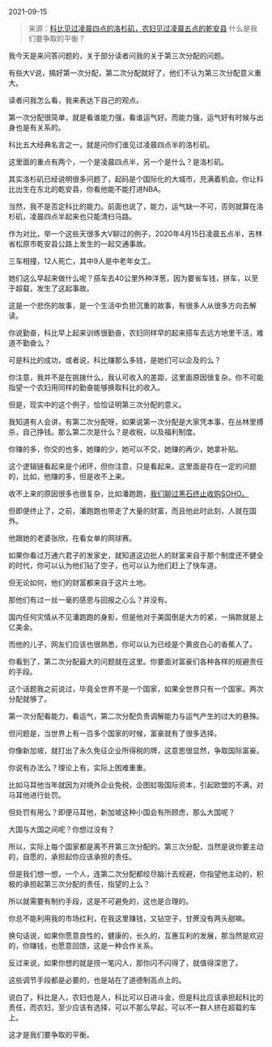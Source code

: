 2021-09-15

> 来源：[科比见过凌晨四点的洛杉矶，农妇见过凌晨五点的乾安县](http://mp.weixin.qq.com/s?__biz=MzU3NDc5Nzc0NQ==&mid=2247506827&idx=2&sn=1f93a39950f77b3002307015797ef6a5&chksm=fd2e7955ca59f043057298e740ca14604c023014d29af01bac15c107cb5e8437e1d27a93fe5d&scene=27#wechat_redirect)
> 什么是我们要争取的平衡？

我今天是来问答问题的，关于部分读者问我的关于第三次分配的问题。  

  

有些大V说，搞好第一次分配，第二次分配就好了，他们不认为第三次分配意义重大。

  

读者问我怎么看，我来表达下自己的观点。  

  

第一次分配很简单，就是看谁能力强，看谁运气好。而能力强，运气好有时候与出身也是有关系的。

  

科比五大经典名言之一，就是问你们谁见过凌晨四点半的洛杉矶。  

  

这里面的重点有两个，一个是凌晨四点半，另一个是什么？是洛杉矶。  

  

其实洛杉矶已经说明很多问题了，起码是个国际化的大城市，充满着机会。你让科比出生在东北的乾安县，你看他能不能打进NBA。  

  

当然，我不是否定科比的能力。前面也说了，能力，运气缺一不可，否则就算在洛杉矶，凌晨四点半起来也只能清扫马路。

  

作为对比，举一个这些天很多大V聊过的例子，2020年4月15日凌晨五点半，吉林省松原市乾安县公路上发生的一起交通事故。  

  

三车相撞，12人死亡，其中9人是中老年女工。  

  

她们这么早起来做什么呢？搭车去40公里外种洋葱，因为要省车钱，拼车，以至于超载，发生了这起事故。  

  

这是一个悲伤的故事，是一个生活中负担沉重的故事，有很多人从很多方向去解读。

  

你说勤奋，科比早上起来训练很勤奋，农妇同样早的起来搭车去远方地里干活，难道不勤奋么？  

  

可是科比的成功，或者说，科比赚那么多钱，是她们可以企及的么？  

  

你注意，我并不是在挑拨什么，我认可收入的差距，这里面原因很复杂。你不可能指望一个农妇用同样的勤奋能够换取科比的收入。  

  

但是，现实中的这个例子，恰恰证明第三次分配的意义。  

  

我知道有人会讲，有第二次分配呀，如果说第一次分配是大家凭本事，在丛林里搏杀，自己挣钱。那么第二次是什么？是收税，以及福利制度。  

  

你赚的多，你交的也多，她赚的少，她可以不交，她赚的再少，她拿补贴。  

  

这个逻辑链看起来是个闭环，但你注意，只是看起来。这里面是存在一定的问题的，比如，他赚的多，但是收不上来。  

  

收不上来的原因很多也很复杂，比如潘跑跑，[我们聊过黑石终止收购SOHO。](http://mp.weixin.qq.com/s?__biz=MzU3NDc5Nzc0NQ==&mid=2247506619&idx=1&sn=6013deb319783caeb9d063185dd99185&chksm=fd2e7865ca59f173feedd6469981f00f7ee0cdc0e925357feea1a5e4cfe6e9ea398f6226512e&scene=21#wechat_redirect)

  

但即便终止了，之前，潘跑跑也带走了大量的财富，而且他此时此刻，人就在国外。

  

  

他跟她的老婆张欣，在看女单的网球赛。

  

如果你看过万通六君子的发家史，就知道这边批人的财富来自于那个制度还不健全的时代，你可以认为他们钻了空子，也可以认为他们赶上了快车道。

  

但无论如何，他们的财富都来自于这片土地。

  

那他们有过一丝一毫的感恩与回报之心么？并没有。  

  

国内任何灾情从不见潘跑跑的身影，但是他对于美国倒是大方的紧，一捐款就是上亿美金。

  

而他的儿子，网友们应该也很熟悉，你可以认为已经是个黄皮白心的香蕉人了。

  

你看到了，第二次分配最大的问题就在这里。你要面对富豪们各种各样的规避责任的手段。  

  

这个话题我之前说过，毕竟全世界不是一个国家，如果全世界只有一个国家。两次分配就够了。  

  

第一次分配看能力，看运气，第二次分配负责调解能力与运气产生的过大的悬殊。  

  

但问题是，当世界上有一百多个国家的时候，富豪就有了很多选择。  

  

你像新加坡，就打出了永久免征企业所得税的牌，这意思很显然，争取国际富豪。  

  

你说有办法么？理论上有，实际上困难重重。  

  

比如马耳他当年就因为对境外企业免税，企图虹吸国际资本，引起欧盟的不满，对马耳他进行处罚。

  

但处罚有用么？即便马耳他，新加坡这种小国会有所顾虑，那么大国呢？

  

大国与大国之间呢？你想过没有？  

  

所以，实际上每个国家都是离不开第三次分配的。第三次分配，当然是说你要主动的，自愿的，承担起你应该承担的责任。  

  

但是我们想一想，一个人，连第二次分配都绞尽脑汁去规避，你指望他主动的，积极的承担起第三次分配的责任，指望的上么？  

  

所以就需要有制约手段，这是不可避免的，这也是合理的。  

  

你总不能利用我的市场红利，在我这里赚钱，又钻空子，甘蔗没有两头甜嘛。  

  

换句话说，如果你愿意良性的，健康的，长久的，互惠互利的发展，那当然是欢迎的，你赚钱，也愿意回馈，这是一种合作关系。  

  

反过来说，如果你想的就是捞一笔闪人，那你闪不闪得了，就值得深思了。

  

这些调节手段都是必要的，也是站在了道德制高点上的。  

  

说白了，科比是人，农妇也是人，科比可以日进斗金，但是科比应该承担起科比的责任，而农妇，至少应该有选择，可以不那么早起，可以不一群人挤在超载的车上。

  

这才是我们要争取的平衡。

